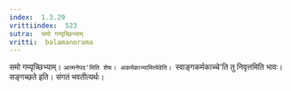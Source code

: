 ```yaml
---
index:  1.3.29
vrittiindex:  523
sutra:  समो गम्यृच्छिभ्याम्
vritti:  balamanorama 
---
```


समो गम्यृच्छिभ्याम्। `आत्मनेपद'मिति शेषः। अकर्मकाभ्यामित्येवेति। `स्वाङ्गकर्मकाच्चे'ति तु निवृत्तमिति भावः। सङ्गच्छते इति। संगतं भवतीत्यर्थः। 

